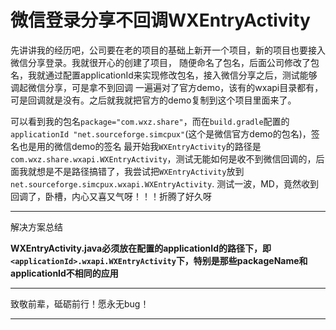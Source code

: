 # 微信登录分享不回调WXEntryActivity

先讲讲我的经历吧，公司要在老的项目的基础上新开一个项目，新的项目也要接入微信分享登录。我就很开心的创建了项目，
随便命名了包名，后面公司修改了包名，我就通过配置applicationId来实现修改包名，接入微信分享之后，测试能够调起微信分享，可是拿不到回调
一遍遍对了官方demo，该有的wxapi目录都有，可是回调就是没有。之后就我就把官方的demo复制到这个项目里面来了。

可以看到我的包名`package="com.wxz.share"`，而在`build.gradle`配置的`applicationId "net.sourceforge.simcpux"`(这个是微信官方demo的包名)，签名也是用的微信demo的签名
最开始我`WXEntryActivity`的路径是`com.wxz.share.wxapi.WXEntryActivity`，测试无能如何是收不到微信回调的，后面我就想是不是路径搞错了，我尝试把`WXEntryActivity`放到`net.sourceforge.simcpux.wxapi.WXEntryActivity`.
测试一波，MD，竟然收到回调了，卧槽，内心又喜又气呀！！！折腾了好久呀

--------

解决方案总结

**WXEntryActivity.java必须放在配置的applicationId的路径下，即`<applicationId>.wxapi.WXEntryActivity`下，特别是那些packageName和applicationId不相同的应用**

-----

致敬前辈，砥砺前行！愿永无bug！

------